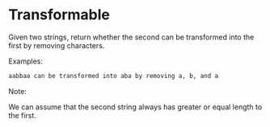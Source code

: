 # Transformable

Given two strings, return whether the second can be transformed into the first by removing characters.  

Examples:

```md
aabbaa can be transformed into aba by removing a, b, and a
```

Note: 

We can assume that the second string always has greater or equal length to the first.  
